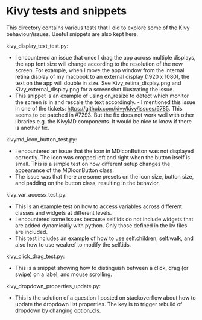 Kivy tests and snippets 
=========================================

This directory contains various tests that I did to explore some of the Kivy behaviour/issues. Useful snippets are also kept here.

kivy_display_text_test.py:
- I encountered an issue that once I drag the app across multiple displays, the app font size will change according to the resolution of the new screen. For example, when I move the app window from the internal retina display of my macbook to an external display (1920 x 1080), the text on the app will double in size. See Kivy_retina_display.png and Kivy_external_display.png for a screenshot illustrating the issue.
- This snippet is an example of using on_resize to detect which monitor the screen is in and rescale the text accordingly.  - I mentioned this issue in one of the tickets: https://github.com/kivy/kivy/issues/6785. This seems to be patched in #7293. But the fix does not work well with other libraries e.g. the KivyMD components. It would be nice to know if there is another fix.

kivymd_icon_button_test.py:
- I encountered an issue that the icon in MDIconButton was not displayed correctly. The icon was cropped left and right when the button itself is small. This is a simple test on how different setup changes the appearance of the MDIconButton class.
- The issue was that there are some presets on the icon size, button size, and padding on the button class, resulting in the behavior.

kivy_var_access_test.py:
- This is an example test on how to access variables across different classes and widgets at different levels. 
- I encountered some issues because self.ids do not include widgets that are added dynamically with python. Only those defined in the kv files are included.
- This test includes an example of how to use self.children, self.walk, and also how to use weakref to modify the self.ids.

kivy_click_drag_test.py:
- This is a snippet showing how to distinguish between a click, drag (or swipe) on a label, and mouse scrolling.

kivy_dropdown_properties_update.py:
- This is the solution of a question I posted on stackoverflow about how to update the dropdown list properties. The key is to trigger rebuild of dropdown by changing option_cls.


